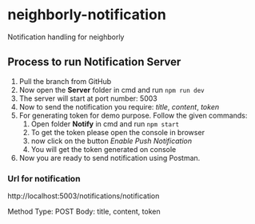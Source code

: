 # neighborly-notification
Notification handling for neighborly

## Process to run Notification Server

1. Pull the branch from GitHub
2. Now open the __Server__ folder in cmd and run `npm run dev`
3. The server will start at port number: 5003
4. Now to send the notification you require: _title_, _content_, _token_
5. For generating token for demo purpose. Follow the given commands:
   1. Open folder __Notify__ in cmd and run `npm start`
   2. To get the token please open the console in browser
   3. now click on the button _Enable Push Notification_
   4. You will get the token generated on console
6. Now you are ready to send notification using Postman.

### Url for notification
http://localhost:5003/notifications/notification

Method Type: POST
Body: title, content, token
